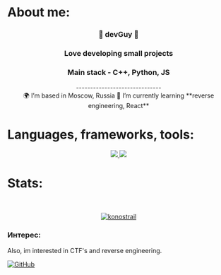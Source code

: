 <h1>About me:</h1>

<h3 align="center">🤖 devGuy 🤖</h3>
<h3 align="center">Love developing small projects</h3>
<h3 align="center">Main stack - C++, Python, JS</h3>
<div align="center"></div>
<div align="center">------------------------------</div>

<div align="center">
  🌍 I’m based in Moscow, Russia
  📖 I’m currently learning **reverse engineering, React**

</div>

<h1>Languages, frameworks, tools:</h1>

<p align="center">
  <a href="https://skillicons.dev">
    <img src="https://skillicons.dev/icons?i=c,cpp,py,css,html,js,nodejs,fastapi,django" />
  </a>
  <a href="https://skillicons.dev">
    <img src="https://skillicons.dev/icons?i=figma,flask,git,powershell,py,visualstudio,vscode" />
  </a>
</p>

<h1>Stats:</h1>
<div id="stat" align="center">
  <img src="https://github-profile-summary-cards.vercel.app/api/cards/profile-details?username=konostrail&theme=github_dark" alt=""/>
  <img src="https://github-profile-summary-cards.vercel.app/api/cards/most-commit-language?username=konostrail&theme=github_dark" alt=""/>
  <img src="https://github-profile-summary-cards.vercel.app/api/cards/stats?username=konostrail&theme=github_dark" alt=""/>
</div>
<p align="center"> 
  <a href="https://github.com/ryo-ma/github-profile-trophy">
    <img src="https://github-profile-trophy.vercel.app/?username=konostrail&theme=darkhub" alt="konostrail" />
  </a> 
</p>

### Интерес:

Also, im interested in CTF's and reverse engineering.

[![GitHub](https://img.shields.io/badge/GitHub-black?style=flat-square&logo=github)](https://github.com/konostrail)
